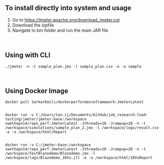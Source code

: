 ## To install directly into system and usage

1. Go to https://jmeter.apache.org/download_jmeter.cgi
2. Download the zipfile
3. Navigate to bin folder and run the main JAR file

<br>

## Using with CLI

```
./jmeter -n -t sample_plan.jmx -l sample_plan.csv -e -o sample
```

<br>

## Using Docker Image

````
docker pull SarkarEmili/dockerperformanceframework:JmeterLatest


docker run -v C:/Users/tan.zj/Documents/GitHub/job_research-load-testing/jmeter/jmeter-base:/workspace swethapn14/repo_perf:JmeterLatest -Jthreads=10 -Jrampup=20 -n -t /workspace/simulations/sample_plan_2.jmx -l /workspace/logs/result.csv -e -o /workspace/html/Report


docker run -v C:/jmeter-base:/workspace swethapn14/repo_perf:JmeterLatest -Jthreads=10 -Jrampup=20 -n -t /workspace/TestBlazedemo/Blazedemo.jmx -l /workspace/logs/Blazedemo_10Vu.jtl -e -o /workspace/html/10VuReport

````